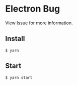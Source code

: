 # Electron Bug

View Issue for more information.

## Install

    $ yarn 

## Start

    $ yarn start
